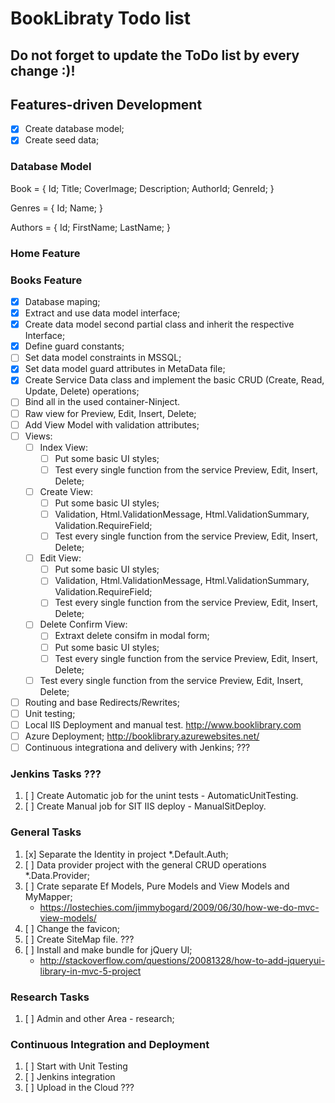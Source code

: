 # BookLibraty Todo list #

Do not forget to update the ToDo list by every change :)!
----------
## Features-driven Development
- [x] Create database model;
- [x] Create seed data;

### Database Model

Book = {
	Id;
	Title;
	CoverImage;
	Description;
	AuthorId;
	GenreId;
}

Genres = {
	Id;
	Name;
}

Authors = {
	Id;
	FirstName;
	LastName;
}

### Home Feature

### Books Feature
- [x] Database maping;
- [x] Extract and use data model interface;
- [x] Create data model second partial class and inherit the respective Interface;
- [x] Define guard constants;
- [ ] Set data model constraints in MSSQL;
- [x] Set data model guard attributes in MetaData file;
- [x] Create Service Data class and implement the basic CRUD (Create, Read, Update, Delete) operations;
- [ ] Bind all in the used container-Ninject.
- [ ] Raw view for Preview, Edit, Insert, Delete;
- [ ] Add View Model with validation attributes;
- [ ] Views:
	- [ ] Index View:
		- [ ] Put some basic UI styles;
		- [ ] Test every single function from the service Preview, Edit, Insert, Delete;
	- [ ] Create View:
		- [ ] Put some basic UI styles;
		- [ ] Validation, Html.ValidationMessage, Html.ValidationSummary, Validation.RequireField;
		- [ ] Test every single function from the service Preview, Edit, Insert, Delete;
	- [ ] Edit View:
		- [ ] Put some basic UI styles;
		- [ ] Validation, Html.ValidationMessage, Html.ValidationSummary, Validation.RequireField;
		- [ ] Test every single function from the service Preview, Edit, Insert, Delete;
	- [ ] Delete Confirm View:
		- [ ] Extraxt delete consifm in modal form;
		- [ ] Put some basic UI styles;
		- [ ] Test every single function from the service Preview, Edit, Insert, Delete;
	- [ ] Test every single function from the service Preview, Edit, Insert, Delete;
	
- [ ] Routing and base Redirects/Rewrites;
- [ ] Unit testing;
- [ ] Local IIS Deployment and manual test.
	http://www.booklibrary.com
- [ ] Azure Deployment;
	http://booklibrary.azurewebsites.net/
- [ ] Continuous integrationa and delivery with Jenkins; ???

### Jenkins Tasks ???
1. [ ] Create Automatic job for the unint tests - AutomaticUnitTesting.
1. [ ] Create Manual job for SIT IIS deploy - ManualSitDeploy.

### General Tasks
1. [x] Separate the Identity in project *.Default.Auth;
1. [ ] Data provider project with the general CRUD operations *.Data.Provider;
1. [ ] Crate separate Ef Models, Pure Models and View Models and MyMapper;
	- https://lostechies.com/jimmybogard/2009/06/30/how-we-do-mvc-view-models/
1. [ ] Change the favicon;
1. [ ] Create SiteMap file. ???
1. [ ] Install and make bundle for jQuery UI;
	- http://stackoverflow.com/questions/20081328/how-to-add-jqueryui-library-in-mvc-5-project

### Research Tasks
1. [ ] Admin and other Area - research;

### Continuous Integration and Deployment
1. [ ] Start with Unit Testing
2. [ ] Jenkins integration
3. [ ] Upload in the Cloud ???




